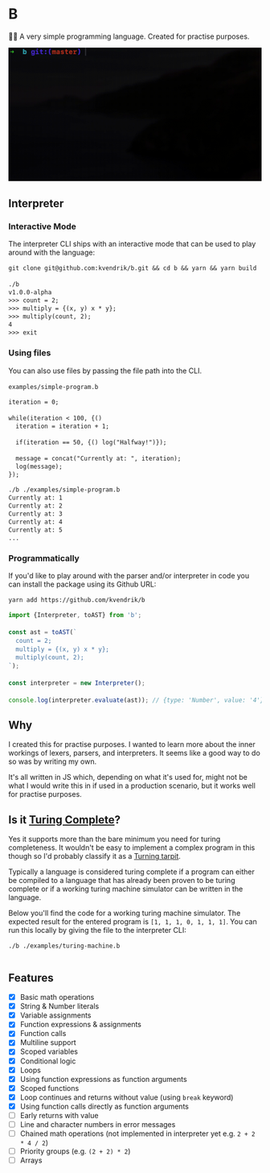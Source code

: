 # B

👩‍💻 A very simple programming language. Created for practise purposes.

![](demo.gif)

## Interpreter

### Interactive Mode

The interpreter CLI ships with an interactive mode that can be used to play around with the language:

```
git clone git@github.com:kvendrik/b.git && cd b && yarn && yarn build

./b
v1.0.0-alpha
>>> count = 2;
>>> multiply = {(x, y) x * y};
>>> multiply(count, 2);
4
>>> exit
```

### Using files

You can also use files by passing the file path into the CLI.

`examples/simple-program.b`

```
iteration = 0;

while(iteration < 100, {()
  iteration = iteration + 1;

  if(iteration == 50, {() log("Halfway!")});

  message = concat("Currently at: ", iteration);
  log(message);
});
```

```
./b ./examples/simple-program.b
Currently at: 1
Currently at: 2
Currently at: 3
Currently at: 4
Currently at: 5
...
```

### Programmatically

If you'd like to play around with the parser and/or interpreter in code you can install the package using its Github URL:

```
yarn add https://github.com/kvendrik/b
```

```ts
import {Interpreter, toAST} from 'b';

const ast = toAST(`
  count = 2;
  multiply = {(x, y) x * y};
  multiply(count, 2);
`);

const interpreter = new Interpreter();

console.log(interpreter.evaluate(ast)); // {type: 'Number', value: '4'}
```

## Why

I created this for practise purposes. I wanted to learn more about the inner workings of lexers, parsers, and interpreters. It seems like a good way to do so was by writing my own.

It's all written in JS which, depending on what it's used for, might not be what I would write this in if used in a production scenario, but it works well for practise purposes.

## Is it [Turing Complete](https://en.wikipedia.org/wiki/Turing_completeness)?

Yes it supports more than the bare minimum you need for turing completeness. It wouldn't be easy to implement a complex program in this though so I'd probably classify it as a [Turning tarpit](https://en.wikipedia.org/wiki/Turing_tarpit).

Typically a language is considered turing complete if a program can either be compiled to a language that has already been proven to be turing complete or if a working turing machine simulator can be written in the language.

Below you'll find the code for a working turing machine simulator. The expected result for the entered program is `[1, 1, 1, 0, 1, 1, 1]`. You can run this locally by giving the file to the interpreter CLI:

```
./b ./examples/turing-machine.b
```

```

```

## Features

- [x] Basic math operations
- [x] String & Number literals
- [x] Variable assignments
- [x] Function expressions & assignments
- [x] Function calls
- [x] Multiline support
- [x] Scoped variables
- [x] Conditional logic
- [x] Loops
- [x] Using function expressions as function arguments
- [x] Scoped functions
- [x] Loop continues and returns without value (using `break` keyword)
- [x] Using function calls directly as function arguments
- [ ] Early returns with value
- [ ] Line and character numbers in error messages
- [ ] Chained math operations (not implemented in interpreter yet e.g. `2 + 2 * 4 / 2`)
- [ ] Priority groups (e.g. `(2 + 2) * 2`)
- [ ] Arrays
